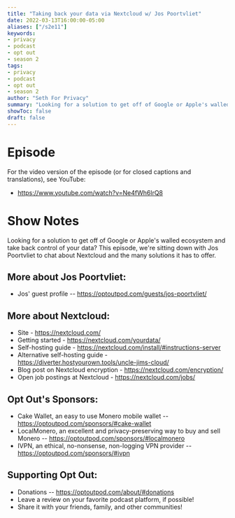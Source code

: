 ```yaml
---
title: "Taking back your data via Nextcloud w/ Jos Poortvliet"
date: 2022-03-13T16:00:00-05:00
aliases: ["/s2e11"]
keywords:
- privacy
- podcast
- opt out
- season 2
tags:
- privacy
- podcast
- opt out
- season 2
author: "Seth For Privacy"
summary: "Looking for a solution to get off of Google or Apple's walled ecosystem and take back control of your data? This episode, we're sitting down with Jos Poortvliet to chat about Nextcloud and the many solutions it has to offer."
showToc: false
draft: false
---
```


# Episode

<div id="buzzsprout-player-10174608"></div><script src="https://www.buzzsprout.com/1790481/10174608-taking-back-your-data-via-nextcloud-w-jos-poortvliet.js?container_id=buzzsprout-player-10174608&player=small" type="text/javascript" charset="utf-8"></script>

For the video version of the episode (or for closed captions and translations), see YouTube: 

- <https://www.youtube.com/watch?v=Ne4fWh6lrQ8>

# Show Notes

Looking for a solution to get off of Google or Apple's walled ecosystem and take back control of your data? This episode, we're sitting down with Jos Poortvliet to chat about Nextcloud and the many solutions it has to offer.

## More about Jos Poortvliet:

- Jos' guest profile -- https://optoutpod.com/guests/jos-poortvliet/

## More about Nextcloud:

- Site - https://nextcloud.com/
- Getting started - https://nextcloud.com/yourdata/
- Self-hosting guide - https://nextcloud.com/install/#instructions-server
- Alternative self-hosting guide - https://diverter.hostyourown.tools/uncle-jims-cloud/
- Blog post on Nextcloud encryption - https://nextcloud.com/encryption/
- Open job postings at Nextcloud - https://nextcloud.com/jobs/

## Opt Out's Sponsors:

- Cake Wallet, an easy to use Monero mobile wallet -- https://optoutpod.com/sponsors/#cake-wallet
- LocalMonero, an excellent and privacy-preserving way to buy and sell Monero -- https://optoutpod.com/sponsors/#localmonero
- IVPN, an ethical, no-nonsense, non-logging VPN provider -- https://optoutpod.com/sponsors/#ivpn

## Supporting Opt Out:

- Donations -- https://optoutpod.com/about/#donations
- Leave a review on your favorite podcast platform, if possible!
- Share it with your friends, family, and other communities!

